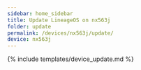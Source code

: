 ```yaml
---
sidebar: home_sidebar
title: Update LineageOS on nx563j
folder: update
permalink: /devices/nx563j/update/
device: nx563j
---
```

{% include templates/device_update.md %}
